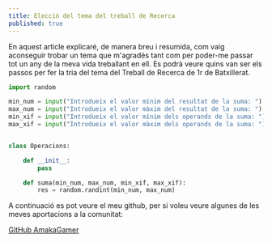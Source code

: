 ```yaml
---
title: Elecció del tema del treball de Recerca
published: true
---
```


En aquest article explicaré, de manera breu i resumida, com vaig aconseguir trobar un tema que m'agradés tant com per poder-me passar tot un any de la meva vida treballant en ell. Es podrà veure quins van ser els passos per fer la tria del tema del Treball de Recerca de 1r de Batxillerat.

```py
import random

min_num = input("Introdueix el valor mínim del resultat de la suma: ")
max_num = input("Introdueix el valor màxim del resultat de la suma: ")
min_xif = input("Introdueix el valor mínim dels operands de la suma: ")
max_xif = input("Introdueix el valor màxim dels operands de la suma: ")


class Operacions:

    def __init__:
        pass

    def suma(min_num, max_num, min_xif, max_xif):
        res = random.randint(min_num, max_num)

 ```
A continuació es pot veure el meu github, per si voleu veure algunes de les meves aportacions a la comunitat:

[GitHub AmakaGamer](https://www.youtube.com/AmakaGamer)